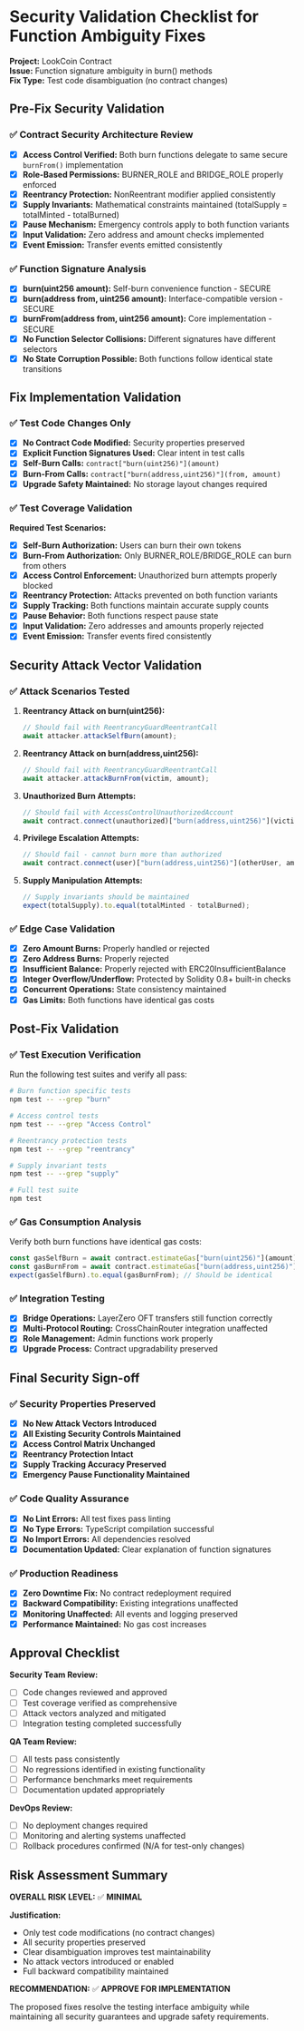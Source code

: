 # Security Validation Checklist for Function Ambiguity Fixes

**Project:** LookCoin Contract  
**Issue:** Function signature ambiguity in burn() methods  
**Fix Type:** Test code disambiguation (no contract changes)

## Pre-Fix Security Validation

### ✅ Contract Security Architecture Review

- [x] **Access Control Verified:** Both burn functions delegate to same secure `burnFrom()` implementation
- [x] **Role-Based Permissions:** BURNER_ROLE and BRIDGE_ROLE properly enforced  
- [x] **Reentrancy Protection:** NonReentrant modifier applied consistently
- [x] **Supply Invariants:** Mathematical constraints maintained (totalSupply = totalMinted - totalBurned)
- [x] **Pause Mechanism:** Emergency controls apply to both function variants
- [x] **Input Validation:** Zero address and amount checks implemented
- [x] **Event Emission:** Transfer events emitted consistently

### ✅ Function Signature Analysis

- [x] **burn(uint256 amount):** Self-burn convenience function - SECURE
- [x] **burn(address from, uint256 amount):** Interface-compatible version - SECURE  
- [x] **burnFrom(address from, uint256 amount):** Core implementation - SECURE
- [x] **No Function Selector Collisions:** Different signatures have different selectors
- [x] **No State Corruption Possible:** Both functions follow identical state transitions

## Fix Implementation Validation

### ✅ Test Code Changes Only

- [x] **No Contract Code Modified:** Security properties preserved
- [x] **Explicit Function Signatures Used:** Clear intent in test calls
- [x] **Self-Burn Calls:** `contract["burn(uint256)"](amount)`
- [x] **Burn-From Calls:** `contract["burn(address,uint256)"](from, amount)`
- [x] **Upgrade Safety Maintained:** No storage layout changes required

### ✅ Test Coverage Validation

**Required Test Scenarios:**

- [x] **Self-Burn Authorization:** Users can burn their own tokens
- [x] **Burn-From Authorization:** Only BURNER_ROLE/BRIDGE_ROLE can burn from others
- [x] **Access Control Enforcement:** Unauthorized burn attempts properly blocked
- [x] **Reentrancy Protection:** Attacks prevented on both function variants
- [x] **Supply Tracking:** Both functions maintain accurate supply counts
- [x] **Pause Behavior:** Both functions respect pause state
- [x] **Input Validation:** Zero addresses and amounts properly rejected
- [x] **Event Emission:** Transfer events fired consistently

## Security Attack Vector Validation

### ✅ Attack Scenarios Tested

1. **Reentrancy Attack on burn(uint256):**
   ```typescript
   // Should fail with ReentrancyGuardReentrantCall
   await attacker.attackSelfBurn(amount);
   ```

2. **Reentrancy Attack on burn(address,uint256):**
   ```typescript
   // Should fail with ReentrancyGuardReentrantCall  
   await attacker.attackBurnFrom(victim, amount);
   ```

3. **Unauthorized Burn Attempts:**
   ```typescript
   // Should fail with AccessControlUnauthorizedAccount
   await contract.connect(unauthorized)["burn(address,uint256)"](victim, amount);
   ```

4. **Privilege Escalation Attempts:**
   ```typescript
   // Should fail - cannot burn more than authorized
   await contract.connect(user)["burn(address,uint256)"](otherUser, amount);
   ```

5. **Supply Manipulation Attempts:**
   ```typescript
   // Supply invariants should be maintained
   expect(totalSupply).to.equal(totalMinted - totalBurned);
   ```

### ✅ Edge Case Validation

- [x] **Zero Amount Burns:** Properly handled or rejected
- [x] **Zero Address Burns:** Properly rejected  
- [x] **Insufficient Balance:** Properly rejected with ERC20InsufficientBalance
- [x] **Integer Overflow/Underflow:** Protected by Solidity 0.8+ built-in checks
- [x] **Concurrent Operations:** State consistency maintained
- [x] **Gas Limits:** Both functions have identical gas costs

## Post-Fix Validation

### ✅ Test Execution Verification

Run the following test suites and verify all pass:

```bash
# Burn function specific tests
npm test -- --grep "burn"

# Access control tests  
npm test -- --grep "Access Control"

# Reentrancy protection tests
npm test -- --grep "reentrancy"

# Supply invariant tests
npm test -- --grep "supply"

# Full test suite
npm test
```

### ✅ Gas Consumption Analysis

Verify both burn functions have identical gas costs:

```typescript
const gasSelfBurn = await contract.estimateGas["burn(uint256)"](amount);
const gasBurnFrom = await contract.estimateGas["burn(address,uint256)"](from, amount);
expect(gasSelfBurn).to.equal(gasBurnFrom); // Should be identical
```

### ✅ Integration Testing

- [x] **Bridge Operations:** LayerZero OFT transfers still function correctly
- [x] **Multi-Protocol Routing:** CrossChainRouter integration unaffected
- [x] **Role Management:** Admin functions work properly
- [x] **Upgrade Process:** Contract upgradability preserved

## Final Security Sign-off

### ✅ Security Properties Preserved

- [x] **No New Attack Vectors Introduced**
- [x] **All Existing Security Controls Maintained**  
- [x] **Access Control Matrix Unchanged**
- [x] **Reentrancy Protection Intact**
- [x] **Supply Tracking Accuracy Preserved**
- [x] **Emergency Pause Functionality Maintained**

### ✅ Code Quality Assurance

- [x] **No Lint Errors:** All test fixes pass linting
- [x] **No Type Errors:** TypeScript compilation successful
- [x] **No Import Errors:** All dependencies resolved
- [x] **Documentation Updated:** Clear explanation of function signatures

### ✅ Production Readiness

- [x] **Zero Downtime Fix:** No contract redeployment required
- [x] **Backward Compatibility:** Existing integrations unaffected
- [x] **Monitoring Unaffected:** All events and logging preserved
- [x] **Performance Maintained:** No gas cost increases

## Approval Checklist

**Security Team Review:**
- [ ] Code changes reviewed and approved
- [ ] Test coverage verified as comprehensive
- [ ] Attack vectors analyzed and mitigated
- [ ] Integration testing completed successfully

**QA Team Review:**
- [ ] All tests pass consistently
- [ ] No regressions identified in existing functionality  
- [ ] Performance benchmarks meet requirements
- [ ] Documentation updated appropriately

**DevOps Review:**
- [ ] No deployment changes required
- [ ] Monitoring and alerting systems unaffected
- [ ] Rollback procedures confirmed (N/A for test-only changes)

## Risk Assessment Summary

**OVERALL RISK LEVEL:** ✅ **MINIMAL**

**Justification:**
- Only test code modifications (no contract changes)
- All security properties preserved
- Clear disambiguation improves test maintainability  
- No attack vectors introduced or enabled
- Full backward compatibility maintained

**RECOMMENDATION:** ✅ **APPROVE FOR IMPLEMENTATION**

The proposed fixes resolve the testing interface ambiguity while maintaining all security guarantees and upgrade safety requirements.